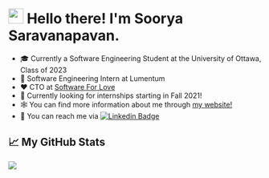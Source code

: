 <!-- Text -->


# <img src="https://raw.githubusercontent.com/MartinHeinz/MartinHeinz/master/wave.gif" width="30px"> Hello there! I'm Soorya Saravanapavan.

- 🎓 Currently a Software Engineering Student at the University of Ottawa, Class of 2023
- 💼 Software Engineering Intern at Lumentum 
- ❤️ CTO at [Software For Love](https://github.com/Software-For-Love)
- 🙋 Currently looking for internships starting in Fall 2021!
- 🕸️ You can find more information about me through [my website!](https://soorya.io)
- 💬 You can reach me via [![Linkedin Badge](https://img.shields.io/badge/-Soorya-blue?style=flat-square&logo=Linkedin&logoColor=white&link=https://www.linkedin.com/in/soorya-s/)](https://www.linkedin.com/in/soorya-s/)

## &#x1f4c8; My GitHub Stats

<img align="center" src="https://github-readme-stats.vercel.app/api/?username=Suri111200&theme=dark&hide=stars"/>
<br/>

